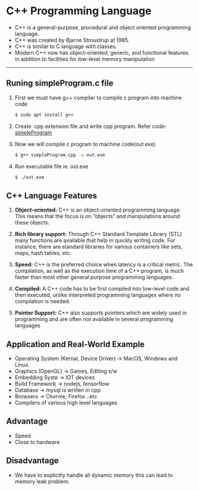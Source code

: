 # C++ Programming Language

- C++ is a general-purpose, procedural and object oriented programming language. 
- C++ was created by Bjarne Stroustrup at 1985.
- C++ is similar to C language with classes.
- Modern C++ now has object-oriented, generic, and functional features in addition to facilities for low-level memory manipulation

---

## Runing simpleProgram.c file

1. First we must have g++ compiler to compile c program into machine code
    ```bash 
    $ sudo apt install g++
    ```

1. Create .cpp extension file and write cpp program. Refer code- [simpleProgram](./simpleProgram.cpp)

1. Now we will compile c program to machine code(out.exe)
    ```bash
    $ g++ simpleProgram.cpp -o out.exe
    ```

1. Run executable file ie. out.exe

    ```bash
    $ ./out.exe 
    ```

## C++ Language Features

1. __Object-oriented:__ C++ is an object-oriented programming language. This means that the focus is on “objects” and manipulations around these objects.

2. __Rich library support:__ Through C++ Standard Template Library (STL) many functions are available that help in quickly writing code. For instance, there are standard libraries for various containers like sets, maps, hash tables, etc.

3. __Speed:__ C++ is the preferred choice when latency is a critical metric. The compilation, as well as the execution time of a C++ program, is much faster than most other general purpose programming languages.

4. __Compiled:__ A C++ code has to be first compiled into low-level code and then executed, unlike interpreted programming languages where no compilation is needed.

5. __Pointer Support:__ C++ also supports pointers which are widely used in programming and are often not available in several programming languages


## Application and Real-World Example
- Operating System (Kernal, Device Driver) -> MacOS, Windows and Linux.
- Graphics (OpenGL) -> Games, Editing s/w
- Embedding Syste -> IOT devices
- Build Framework -> nodejs, tensorflow
- Database -> mysql is wriiten in cpp
- Browsers -> Chorme, Firefox ..etc
- Compilers of various high level languages

## Advantage

- Speed
- Close to hardware

## Disadvantage

- We have to explicitly handle all dynamic memory this can lead to memory leak problem.